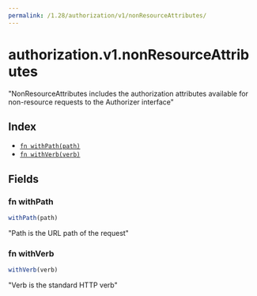 ```yaml
---
permalink: /1.28/authorization/v1/nonResourceAttributes/
---
```


# authorization.v1.nonResourceAttributes

"NonResourceAttributes includes the authorization attributes available for non-resource requests to the Authorizer interface"

## Index

* [`fn withPath(path)`](#fn-withpath)
* [`fn withVerb(verb)`](#fn-withverb)

## Fields

### fn withPath

```ts
withPath(path)
```

"Path is the URL path of the request"

### fn withVerb

```ts
withVerb(verb)
```

"Verb is the standard HTTP verb"